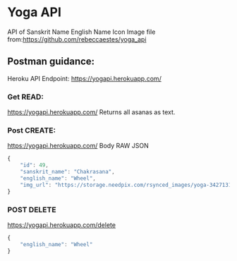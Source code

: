 # Yoga API
API of
Sanskrit Name
English Name
Icon Image file from:https://github.com/rebeccaestes/yoga_api


## Postman guidance:
Heroku API Endpoint:
https://yogapi.herokuapp.com/

### Get READ:
https://yogapi.herokuapp.com/
Returns all asanas as text.

### Post CREATE:
https://yogapi.herokuapp.com/
Body RAW JSON
```javascript
{
    "id": 49,
    "sanskrit_name": "Chakrasana",
    "english_name": "Wheel",
    "img_url": "https://storage.needpix.com/rsynced_images/yoga-3427131_1280.png"
}
```

### POST DELETE
https://yogapi.herokuapp.com/delete
```javascript
{
    "english_name": "Wheel"
}
```


